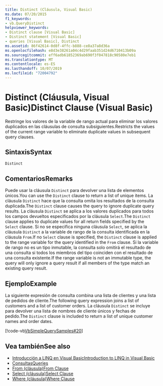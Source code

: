 ```yaml
---
title: Distinct (Cláusula, Visual Basic)
ms.date: 07/20/2015
f1_keywords:
- vb.QueryDistinct
helpviewer_keywords:
- Distinct clause [Visual Basic]
- Distinct statement [Visual Basic]
- queries [Visual Basic], Distinct
ms.assetid: 86f42614-0d8f-4ffc-b888-ce8a37a8d36a
ms.openlocfilehash: e8d3e38261a04c4d29faab351d24d6710413b09a
ms.sourcegitcommit: eff6adb61852369ab690f3f047818c90580e7eb1
ms.translationtype: MT
ms.contentlocale: es-ES
ms.lasthandoff: 10/07/2019
ms.locfileid: "72004792"
---
```

# <a name="distinct-clause-visual-basic"></a><span data-ttu-id="53d54-102">Distinct (Cláusula, Visual Basic)</span><span class="sxs-lookup"><span data-stu-id="53d54-102">Distinct Clause (Visual Basic)</span></span>
<span data-ttu-id="53d54-103">Restringe los valores de la variable de rango actual para eliminar los valores duplicados en las cláusulas de consulta subsiguientes.</span><span class="sxs-lookup"><span data-stu-id="53d54-103">Restricts the values of the current range variable to eliminate duplicate values in subsequent query clauses.</span></span>  
  
## <a name="syntax"></a><span data-ttu-id="53d54-104">Sintaxis</span><span class="sxs-lookup"><span data-stu-id="53d54-104">Syntax</span></span>  
  
```vb  
Distinct  
```  
  
## <a name="remarks"></a><span data-ttu-id="53d54-105">Comentarios</span><span class="sxs-lookup"><span data-stu-id="53d54-105">Remarks</span></span>  
 <span data-ttu-id="53d54-106">Puede usar la cláusula `Distinct` para devolver una lista de elementos únicos.</span><span class="sxs-lookup"><span data-stu-id="53d54-106">You can use the `Distinct` clause to return a list of unique items.</span></span> <span data-ttu-id="53d54-107">La cláusula `Distinct` hace que la consulta omita los resultados de la consulta duplicada.</span><span class="sxs-lookup"><span data-stu-id="53d54-107">The `Distinct` clause causes the query to ignore duplicate query results.</span></span> <span data-ttu-id="53d54-108">La cláusula `Distinct` se aplica a los valores duplicados para todos los campos devueltos especificados por la cláusula `Select`.</span><span class="sxs-lookup"><span data-stu-id="53d54-108">The `Distinct` clause applies to duplicate values for all return fields specified by the `Select` clause.</span></span> <span data-ttu-id="53d54-109">Si no se especifica ninguna cláusula `Select`, se aplica la cláusula `Distinct` a la variable de rango de la consulta identificada en la cláusula `From`.</span><span class="sxs-lookup"><span data-stu-id="53d54-109">If no `Select` clause is specified, the `Distinct` clause is applied to the range variable for the query identified in the `From` clause.</span></span> <span data-ttu-id="53d54-110">Si la variable de rango no es un tipo inmutable, la consulta solo omitirá el resultado de una consulta si todos los miembros del tipo coinciden con el resultado de una consulta existente.</span><span class="sxs-lookup"><span data-stu-id="53d54-110">If the range variable is not an immutable type, the query will only ignore a query result if all members of the type match an existing query result.</span></span>  
  
## <a name="example"></a><span data-ttu-id="53d54-111">Ejemplo</span><span class="sxs-lookup"><span data-stu-id="53d54-111">Example</span></span>  
 <span data-ttu-id="53d54-112">La siguiente expresión de consulta combina una lista de clientes y una lista de pedidos de cliente.</span><span class="sxs-lookup"><span data-stu-id="53d54-112">The following query expression joins a list of customers and a list of customer orders.</span></span> <span data-ttu-id="53d54-113">La cláusula `Distinct` se incluye para devolver una lista de nombres de cliente únicos y fechas de pedido.</span><span class="sxs-lookup"><span data-stu-id="53d54-113">The `Distinct` clause is included to return a list of unique customer names and order dates.</span></span>  
  
 [!code-vb[VbSimpleQuerySamples#20](~/samples/snippets/visualbasic/VS_Snippets_VBCSharp/VbSimpleQuerySamples/VB/QuerySamples1.vb#20)]  
  
## <a name="see-also"></a><span data-ttu-id="53d54-114">Vea también</span><span class="sxs-lookup"><span data-stu-id="53d54-114">See also</span></span>

- [<span data-ttu-id="53d54-115">Introducción a LINQ en Visual Basic</span><span class="sxs-lookup"><span data-stu-id="53d54-115">Introduction to LINQ in Visual Basic</span></span>](../../../visual-basic/programming-guide/language-features/linq/introduction-to-linq.md)
- [<span data-ttu-id="53d54-116">Consultas</span><span class="sxs-lookup"><span data-stu-id="53d54-116">Queries</span></span>](../../../visual-basic/language-reference/queries/index.md)
- [<span data-ttu-id="53d54-117">From (cláusula)</span><span class="sxs-lookup"><span data-stu-id="53d54-117">From Clause</span></span>](../../../visual-basic/language-reference/queries/from-clause.md)
- [<span data-ttu-id="53d54-118">Select (cláusula)</span><span class="sxs-lookup"><span data-stu-id="53d54-118">Select Clause</span></span>](../../../visual-basic/language-reference/queries/select-clause.md)
- [<span data-ttu-id="53d54-119">Where (cláusula)</span><span class="sxs-lookup"><span data-stu-id="53d54-119">Where Clause</span></span>](../../../visual-basic/language-reference/queries/where-clause.md)
